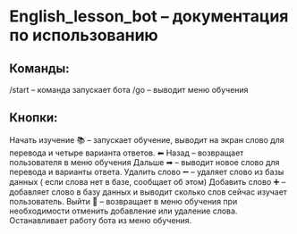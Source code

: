 # English_lesson_bot – документация по использованию

## Команды:
/start – команда запускает бота
/go – выводит меню обучения 

## Кнопки:
Начать изучение 📚 – запускает обучение, выводит на экран слово для перевода и четыре варианта ответов.
⬅ Назад – возвращает пользователя в меню обучения
Дальше ➡ – выводит новое слово для перевода и варианты ответа.
Удалить слово ➖ – удаляет слово из базы данных ( если слова нет в базе, сообщает об этом)
Добавить слово ➕ – добавляет слово в базу данных и выводит сколько слов сейчас изучает пользователь. 
Выйти 🚪 – возвращает в меню обучения при необходимости отменить добавление или удаление слова. Останавливает работу бота из меню обучения.
